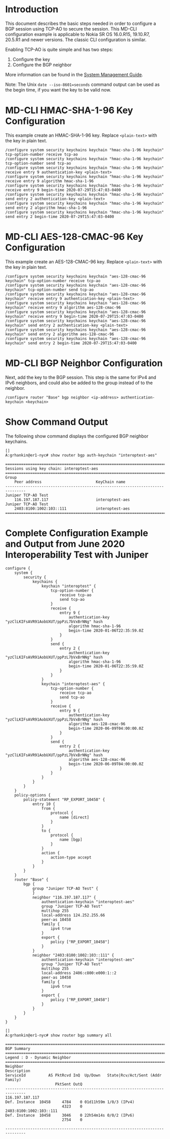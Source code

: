 # Introduction

This document describes the basic steps needed in order to configure a BGP session using TCP-AO to secure the session.  This MD-CLI configuration example is applicable to Nokia SR OS 16.0.R15, 19.10.R7, 20.5.R1 and newer versions.  The classic CLI configuration is similar.

Enabling TCP-AO is quite simple and has two steps: 
1. Configure the key
2. Configure the BGP neighbor

More information can be found in the [System Management Guide](https://infocenter.nokia.com/public/7750SR205R1A/topic/com.sr.system.mgmt/html/security.html?cp=21_1_4_10#CHDGCGGD).

Note: The Unix `date --iso-8601=seconds` command output can be used as the begin time, if you want the key to be valid now.

# MD-CLI HMAC-SHA-1-96 Key Configuration

This example create an HMAC-SHA-1-96 key.  Replace `<plain-text>` with the key in plain text.

```
/configure system security keychains keychain "hmac-sha-1-96 keychain" tcp-option-number receive tcp-ao
/configure system security keychains keychain "hmac-sha-1-96 keychain" tcp-option-number send tcp-ao
/configure system security keychains keychain "hmac-sha-1-96 keychain" receive entry 9 authentication-key <plain-text>
/configure system security keychains keychain "hmac-sha-1-96 keychain" receive entry 9 algorithm hmac-sha-1-96
/configure system security keychains keychain "hmac-sha-1-96 keychain" receive entry 9 begin-time 2020-07-29T15:47:03-0400
/configure system security keychains keychain "hmac-sha-1-96 keychain" send entry 2 authentication-key <plain-text>
/configure system security keychains keychain "hmac-sha-1-96 keychain" send entry 2 algorithm hmac-sha-1-96
/configure system security keychains keychain "hmac-sha-1-96 keychain" send entry 2 begin-time 2020-07-29T15:47:03-0400
```

# MD-CLI AES-128-CMAC-96 Key Configuration

This example create an AES-128-CMAC-96 key.  Replace `<plain-text>` with the key in plain text.

```
/configure system security keychains keychain "aes-128-cmac-96 keychain" tcp-option-number receive tcp-ao
/configure system security keychains keychain "aes-128-cmac-96 keychain" tcp-option-number send tcp-ao
/configure system security keychains keychain "aes-128-cmac-96 keychain" receive entry 9 authentication-key <plain-text>
/configure system security keychains keychain "aes-128-cmac-96 keychain" receive entry 9 algorithm aes-128-cmac-96
/configure system security keychains keychain "aes-128-cmac-96 keychain" receive entry 9 begin-time 2020-07-29T15:47:03-0400
/configure system security keychains keychain "aes-128-cmac-96 keychain" send entry 2 authentication-key <plain-text>
/configure system security keychains keychain "aes-128-cmac-96 keychain" send entry 2 algorithm aes-128-cmac-96
/configure system security keychains keychain "aes-128-cmac-96 keychain" send entry 2 begin-time 2020-07-29T15:47:03-0400
```

# MD-CLI BGP Neighbor Configuration

Next, add the key to the BGP session.  This step is the same for IPv4 and IPv6 neighbors, and could also be added to the group instead of to the neighbor.

```
/configure router "Base" bgp neighbor <ip-address> authentication-keychain <keychain>
```

# Show Command Output

The following show command displays the configured BGP neighbor keychains.

```
[]
A:grhankin@er1-nyc# show router bgp auth-keychain "interoptest-aes"

===============================================================================
Sessions using key chain: interoptest-aes
===============================================================================
Group
    Peer address                        KeyChain name
-------------------------------------------------------------------------------
Juniper TCP-AO Test
    116.197.187.117                     interoptest-aes
Juniper TCP-AO Test
    2403:8100:1002:103::111             interoptest-aes
===============================================================================
```

# Complete Configuration Example and Output from June 2020 Interoperability Test with Juniper

```
configure {
    system {
        security {
            keychains {
                keychain "interoptest" {
                    tcp-option-number {
                        receive tcp-ao
                        send tcp-ao
                    }
                    receive {
                        entry 9 {
                            authentication-key "yzClLKIFsAVR91AobUXUT/ppPzL7bVxBrNNg" hash
                            algorithm hmac-sha-1-96
                            begin-time 2020-01-06T22:35:59.0Z
                        }
                    }
                    send {
                        entry 2 {
                            authentication-key "yzClLKIFsAVR91AobUXUT/ppPzL7bVxBrNNg" hash
                            algorithm hmac-sha-1-96
                            begin-time 2020-01-06T22:35:59.0Z
                        }
                    }
                }
                keychain "interoptest-aes" {
                    tcp-option-number {
                        receive tcp-ao
                        send tcp-ao
                    }
                    receive {
                        entry 9 {
                            authentication-key "yzClLKIFsAVR91AobUXUT/ppPzL7bVxBrNNg" hash
                            algorithm aes-128-cmac-96
                            begin-time 2020-06-09T04:00:00.0Z
                        }
                    }
                    send {
                        entry 2 {
                            authentication-key "yzClLKIFsAVR91AobUXUT/ppPzL7bVxBrNNg" hash
                            algorithm aes-128-cmac-96
                            begin-time 2020-06-09T04:00:00.0Z
                        }
                    }
                }
            }
        }
    }
    policy-options {
        policy-statement "RP_EXPORT_10458" {
            entry 10 {
                from {
                    protocol {
                        name [direct]
                    }
                }
                to {
                    protocol {
                        name [bgp]
                    }
                }
                action {
                    action-type accept
                }
            }
        }
    }
    router "Base" {
        bgp {
            group "Juniper TCP-AO Test" {
            }
            neighbor "116.197.187.117" {
                authentication-keychain "interoptest-aes"
                group "Juniper TCP-AO Test"
                multihop 255
                local-address 124.252.255.66
                peer-as 10458
                family {
                    ipv4 true
                }
                export {
                    policy ["RP_EXPORT_10458"]
                }
            }
            neighbor "2403:8100:1002:103::111" {
                authentication-keychain "interoptest-aes"
                group "Juniper TCP-AO Test"
                multihop 255
                local-address 2406:c800:e000:1::2
                peer-as 10458
                family {
                    ipv6 true
                }
                export {
                    policy ["RP_EXPORT_10458"]
                }
            }
        }
    }
}

[]
A:grhankin@er1-nyc# show router bgp summary all

===============================================================================
BGP Summary
===============================================================================
Legend : D - Dynamic Neighbor
===============================================================================
Neighbor
Description
ServiceId          AS PktRcvd InQ  Up/Down   State|Rcv/Act/Sent (Addr Family)
                      PktSent OutQ
-------------------------------------------------------------------------------
116.197.187.117
Def. Instance  10458     4784    0 01d11h59m 1/0/3 (IPv4)
                         4323    0
2403:8100:1002:103::111
Def. Instance  10458     3046    0 22h54m14s 0/0/2 (IPv6)
                         2754    0

-------------------------------------------------------------------------------
```
